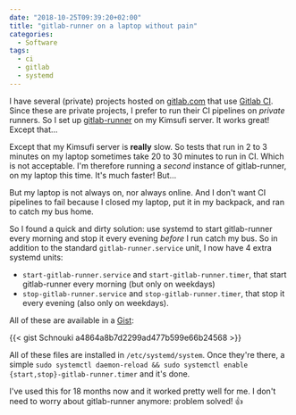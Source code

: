 ```yaml
---
date: "2018-10-25T09:39:20+02:00"
title: "gitlab-runner on a laptop without pain"
categories:
  - Software
tags:
  - ci
  - gitlab
  - systemd
---
```


I have several (private) projects hosted on [gitlab.com][] that use [Gitlab CI][gitlab-ci]. Since these are private
projects, I prefer to run their CI pipelines on *private* runners. So I set up [gitlab-runner][] on my Kimsufi server.
It works great! Except that…

Except that my Kimsufi server is **really** slow. So tests that run in 2 to 3 minutes on my laptop sometimes take 20 to
30 minutes to run in CI. Which is not acceptable. I'm therefore running a *second* instance of gitlab-runner, on my
laptop this time. It's much faster! But…

But my laptop is not always on, nor always online. And I don't want CI pipelines to fail because I closed my laptop, put
it in my backpack, and ran to catch my bus home.

So I found a quick and dirty solution: use systemd to start gitlab-runner every morning and stop it every evening
*before* I run catch my bus. So in addition to the standard `gitlab-runner.service` unit, I now have 4 extra systemd
units:

- `start-gitlab-runner.service` and `start-gitlab-runner.timer`, that start gitlab-runner every morning (but only on
  weekdays)
- `stop-gitlab-runner.service` and `stop-gitlab-runner.timer`, that stop it every evening (also only on weekdays).

All of these are available in a [Gist][]:

{{< gist Schnouki a4864a8b7d2299ad477b599e66b24568 >}}

All of these files are installed in `/etc/systemd/system`. Once they're there, a simple `sudo systemctl daemon-reload &&
sudo systemctl enable {start,stop}-gitlab-runner.timer` and it's done.

I've used this for 18 months now and it worked pretty well for me. I don't need to worry about gitlab-runner anymore:
problem solved! :+1:

[gist]: https://gist.github.com/Schnouki/a4864a8b7d2299ad477b599e66b24568
[gitlab.com]: https://gitlab.com/
[gitlab-ci]: https://docs.gitlab.com/ee/ci/README.html
[gitlab-runner]: https://docs.gitlab.com/runner/
